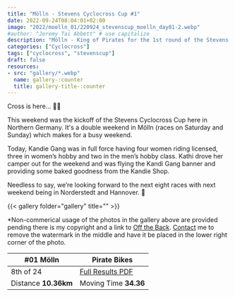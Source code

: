 ```yaml
---
title: "Mölln - Stevens Cyclocross Cup #1"
date: 2022-09-24T08:04:01+02:00
image: "2022/moelln_01/220924_stevenscup_moelln_day01-2.webp"
#author: "Jeremy Tai Abbett" # use capitalize
description: "Mölln - King of Pirates for the 1st round of the Stevens Cyclocross Cup 2022."
categories: ["Cyclocross"]
tags: ["cyclocross", "stevenscup"]
draft: false
resources: 
- src: "gallery/*.webp"
  name: gallery-:counter
  title: gallery-title-:counter
---
```

Cross is here… 🏴‍☠️

This weekend was the kickoff of the Stevens Cyclocross Cup here in Northern Germany. It's a double weekend in Mölln (races on Saturday and Sunday) which makes for a busy weekend.

Today, Kandie Gang was in full force having four women riding licensed, three in women’s hobby and two in the men’s hobby class. Kathi drove her camper out for the weekend and was flying the Kandi Gang banner and providing some baked goodness from the Kandie Shop.

Needless to say, we’re looking forward to the next eight races with next weekend being in Norderstedt and Hannover. 🙌

{{< gallery folder="gallery" title="" >}}

*Non-commerical usage of the photos in the gallery above are provided pending there is my copyright and a link to [Off the Back](https://www.offtheback.in). [Contact](https://www.offtheback.in/contact) me to remove the watermark in the middle and have it be placed in the lower right corner of the photo.

| #01 Mölln | Pirate Bikes |
| ----------- | ----------- |
| 8th of 24 | [Full Results PDF](20220924_01_moelln_te.pdf) |
| Distance **10.36km** | Moving Time **34.36** |
